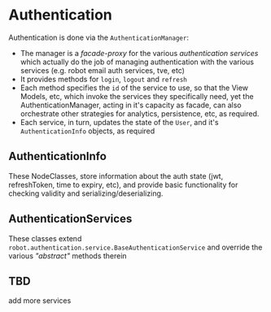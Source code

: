 # Authentication

Authentication is done via the `AuthenticationManager`:

- The manager is a _facade-proxy_ for the various _authentication services_ which actually do the job of managing authentication with the various services (e.g. robot email auth services, tve, etc)
- It provides methods for `login`, `logout` and `refresh`
- Each method specifies the `id` of the service to use, so that the View Models, etc, which invoke the services they specifically need, yet the AuthenticationManager, acting in it's capacity as facade, can also orchestrate other strategies for analytics, persistence, etc, as required.
- Each service, in turn, updates the state of the `User`, and it's `AuthenticationInfo` objects, as required

## AuthenticationInfo

These NodeClasses, store information about the auth state (jwt, refreshToken, time to expiry, etc), and provide basic functionality for checking validity and serializing/deserializing.

## AuthenticationServices

These classes extend `robot.authentication.service.BaseAuthenticationService` and override the various _"abstract"_ methods therein

## TBD

add more services